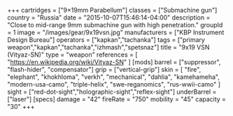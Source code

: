 +++
cartridges = ["9×19mm Parabellum"]
classes = ["Submachine gun"]
country = "Russia"
date = "2015-10-07T15:46:14-04:00"
description = "Close to mid-range 9mm submachine gun with high penetration."
groupId = 1
image = "/images/gear/9x19vsn.jpg"
manufacturers = ["KBP Instrument Design Bureau"]
operators = ["kapkan","tachanka"]
tags = ["primary weapon","kapkan","tachanka","izhmash","spetsnaz"]
title = "9x19 VSN (Vityaz-SN)"
type = "weapon"
references = [
  "https://en.wikipedia.org/wiki/Vityaz-SN"
]
[mods]
  barrel = ["suppressor", "flash-hider", "compensator"]
  grip = ["vertical-grip"]
  skin = [
    "fire",
    "elephant",
    "khokhloma",
    "verkh",
    "mechanical",
    "dahlia",
    "kamehameha",
    "modern-usa-camo",
    "triple-helix",
    "swe-reganomics",
    "rus-wwii-camo"
  ]
  sight = ["red-dot-sight","holographic-sight","reflex-sight"]
  underBarrel = ["laser"]
[specs]
  damage = "42"
  fireRate = "750"
  mobility = "45"
  capacity = "30"
+++
